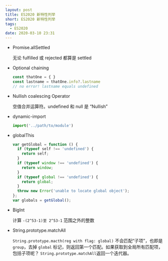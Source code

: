 ```yaml
---
layout: post
title: ES2020 新特性列举
short: ES2020 新特性列举
tags:
  - ES2020
date: 2020-03-10 23:31
---
```


- Promise.allSettled

  无论 fulfilled 或 rejected 都算是 settled
- Optional chaining
  ```js
  const thatOne = { }
  const lastname = thatOne.info?.lastname
  // no error! lastname equals undefined
  ```
- Nullish coalescing Operator

  空值合并运算符。undefined 和 null 是 “Nullish”
- dynamic-import
  ```js
  import('../path/to/module')
  ```
- globalThis
  ```js
  var getGlobal = function () {
    if (typeof self !== 'undefined') {
      return self;
    }
    if (typeof window !== 'undefined') {
      return window;
    }
    if (typeof global !== 'undefined') {
      return global;
    }
    throw new Error('unable to locate global object');
  };
  var globals = getGlobal();
  ```
- BigInt

  计算 `-(2^53-1)至 2^53-1` 范围之外的整数
- String.prototype.matchAll

  `String.prototype.macth(reg with flag: global)` 不会匹配“子项”，也即是 `group`，去掉 `global` 标记，则返回第一个匹配。如果获取到全局所有匹配项，包括子项呢？ `String.prototype.matchAll`返回一个迭代器。
